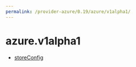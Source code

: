 ```yaml
---
permalink: /provider-azure/0.19/azure/v1alpha1/
---
```


# azure.v1alpha1



* [storeConfig](storeConfig.md)